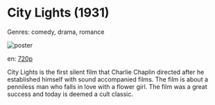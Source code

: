 # City Lights (1931)

Genres: comedy, drama, romance

![poster](http://image.tmdb.org/t/p/w500/bXNvzjULc9jrOVhGfjcc64uKZmZ.jpg)

en:
  [720p](magnet:?xt=urn:btih:C23CFC637C42377A6FB58C1D59104C1E035A11B5&tr=udp://glotorrents.pw:6969/announce&tr=udp://tracker.opentrackr.org:1337/announce&tr=udp://torrent.gresille.org:80/announce&tr=udp://tracker.openbittorrent.com:80&tr=udp://tracker.coppersurfer.tk:6969&tr=udp://tracker.leechers-paradise.org:6969&tr=udp://p4p.arenabg.ch:1337&tr=udp://tracker.internetwarriors.net:1337)
  


City Lights is the first silent film that Charlie Chaplin directed after he established himself with sound accompanied films. The film is about a penniless man who falls in love with a flower girl. The film was a great success and today is deemed a cult classic.